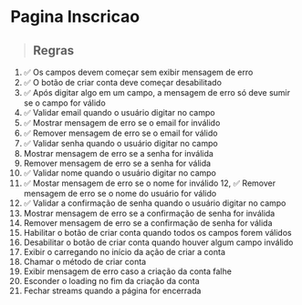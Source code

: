 # Pagina Inscricao

> ## Regras

1. ✅ Os campos devem começar sem exibir mensagem de erro
2. ✅ O botão de criar conta deve começar desabilitado
3. ✅ Após digitar algo em um campo, a mensagem de erro só deve sumir se o campo for válido
4. ✅ Validar email quando o usuário digitar no campo
5. ✅ Mostrar mensagem de erro se o email for inválido
6. ✅ Remover mensagem de erro se o email for válido
7. ✅ Validar senha quando o usuário digitar no campo
8. Mostrar mensagem de erro se a senha for inválida
9. Remover mensagem de erro se a senha for válida
10. ✅ Validar nome quando o usuário digitar no campo
11. ✅ Mostar mensagem de erro se o nome for inválido
12, ✅ Remover mensagem de erro se o nome do usuário for válido
13. ✅ Validar a confirmação de senha quando o usuário digitar no campo
14. Mostrar mensagem de erro se a confirmação de senha for inválida
15. Remover mensagem de erro se a confirmação de senha for válida
16. Habilitar o botão de criar conta quando todos os campos forem válidos
17. Desabilitar o botão de criar conta quando houver algum campo inválido
18. Exibir o carregando no início da ação de criar a conta
19. Chamar o método de criar conta
20. Exibir mensagem de erro caso a criação da conta falhe
21. Esconder o loading no fim da criação da conta
22. Fechar streams quando a página for encerrada